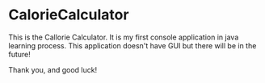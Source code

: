 # CalorieCalculator

This is the Callorie Calculator. It is my first console application in java learning process. This application doesn't have GUI but there will be in the future!

Thank you, and good luck!
